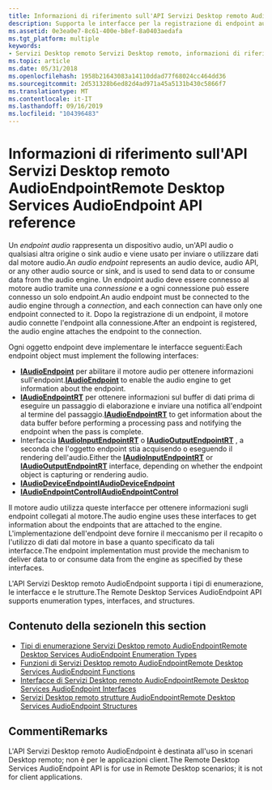 ```yaml
---
title: Informazioni di riferimento sull'API Servizi Desktop remoto AudioEndpoint
description: Supporta le interfacce per la registrazione di endpoint audio e il trasporto di dati.
ms.assetid: 0e3ea0e7-8c61-400e-b8ef-8a0403aedafa
ms.tgt_platform: multiple
keywords:
- Servizi Desktop remoto Servizi Desktop remoto, informazioni di riferimento sull'API AudioEndpoint
ms.topic: article
ms.date: 05/31/2018
ms.openlocfilehash: 1958b21643083a14110ddad77f68024cc464dd36
ms.sourcegitcommit: 2d531328b6ed82d4ad971a45a5131b430c5866f7
ms.translationtype: MT
ms.contentlocale: it-IT
ms.lasthandoff: 09/16/2019
ms.locfileid: "104396483"
---
```

# <a name="remote-desktop-services-audioendpoint-api-reference"></a><span data-ttu-id="d3ee5-104">Informazioni di riferimento sull'API Servizi Desktop remoto AudioEndpoint</span><span class="sxs-lookup"><span data-stu-id="d3ee5-104">Remote Desktop Services AudioEndpoint API reference</span></span>

<span data-ttu-id="d3ee5-105">Un *endpoint audio* rappresenta un dispositivo audio, un'API audio o qualsiasi altra origine o sink audio e viene usato per inviare o utilizzare dati dal motore audio.</span><span class="sxs-lookup"><span data-stu-id="d3ee5-105">An *audio endpoint* represents an audio device, audio API, or any other audio source or sink, and is used to send data to or consume data from the audio engine.</span></span> <span data-ttu-id="d3ee5-106">Un endpoint audio deve essere connesso al motore audio tramite una *connessione* e a ogni connessione può essere connesso un solo endpoint.</span><span class="sxs-lookup"><span data-stu-id="d3ee5-106">An audio endpoint must be connected to the audio engine through a *connection*, and each connection can have only one endpoint connected to it.</span></span> <span data-ttu-id="d3ee5-107">Dopo la registrazione di un endpoint, il motore audio connette l'endpoint alla connessione.</span><span class="sxs-lookup"><span data-stu-id="d3ee5-107">After an endpoint is registered, the audio engine attaches the endpoint to the connection.</span></span>

<span data-ttu-id="d3ee5-108">Ogni oggetto endpoint deve implementare le interfacce seguenti:</span><span class="sxs-lookup"><span data-stu-id="d3ee5-108">Each endpoint object must implement the following interfaces:</span></span>

-   <span data-ttu-id="d3ee5-109">[**IAudioEndpoint**](/windows/desktop/api/Audioengineendpoint/nn-audioengineendpoint-iaudioendpoint) per abilitare il motore audio per ottenere informazioni sull'endpoint.</span><span class="sxs-lookup"><span data-stu-id="d3ee5-109">[**IAudioEndpoint**](/windows/desktop/api/Audioengineendpoint/nn-audioengineendpoint-iaudioendpoint) to enable the audio engine to get information about the endpoint.</span></span>
-   <span data-ttu-id="d3ee5-110">[**IAudioEndpointRT**](/windows/desktop/api/Audioengineendpoint/nn-audioengineendpoint-iaudioendpointrt) per ottenere informazioni sul buffer di dati prima di eseguire un passaggio di elaborazione e inviare una notifica all'endpoint al termine del passaggio.</span><span class="sxs-lookup"><span data-stu-id="d3ee5-110">[**IAudioEndpointRT**](/windows/desktop/api/Audioengineendpoint/nn-audioengineendpoint-iaudioendpointrt) to get information about the data buffer before performing a processing pass and notifying the endpoint when the pass is complete.</span></span>
-   <span data-ttu-id="d3ee5-111">Interfaccia [**IAudioInputEndpointRT**](/windows/desktop/api/Audioengineendpoint/nn-audioengineendpoint-iaudioinputendpointrt) o [**IAudioOutputEndpointRT**](/windows/desktop/api/Audioengineendpoint/nn-audioengineendpoint-iaudiooutputendpointrt) , a seconda che l'oggetto endpoint stia acquisendo o eseguendo il rendering dell'audio.</span><span class="sxs-lookup"><span data-stu-id="d3ee5-111">Either the [**IAudioInputEndpointRT**](/windows/desktop/api/Audioengineendpoint/nn-audioengineendpoint-iaudioinputendpointrt) or [**IAudioOutputEndpointRT**](/windows/desktop/api/Audioengineendpoint/nn-audioengineendpoint-iaudiooutputendpointrt) interface, depending on whether the endpoint object is capturing or rendering audio.</span></span>
-   [<span data-ttu-id="d3ee5-112">**IAudioDeviceEndpoint**</span><span class="sxs-lookup"><span data-stu-id="d3ee5-112">**IAudioDeviceEndpoint**</span></span>](/windows/desktop/api/Audioengineendpoint/nn-audioengineendpoint-iaudiodeviceendpoint)
-   [<span data-ttu-id="d3ee5-113">**IAudioEndpointControl**</span><span class="sxs-lookup"><span data-stu-id="d3ee5-113">**IAudioEndpointControl**</span></span>](/windows/desktop/api/Audioengineendpoint/nn-audioengineendpoint-iaudioendpointcontrol)

<span data-ttu-id="d3ee5-114">Il motore audio utilizza queste interfacce per ottenere informazioni sugli endpoint collegati al motore.</span><span class="sxs-lookup"><span data-stu-id="d3ee5-114">The audio engine uses these interfaces to get information about the endpoints that are attached to the engine.</span></span> <span data-ttu-id="d3ee5-115">L'implementazione dell'endpoint deve fornire il meccanismo per il recapito o l'utilizzo di dati dal motore in base a quanto specificato da tali interfacce.</span><span class="sxs-lookup"><span data-stu-id="d3ee5-115">The endpoint implementation must provide the mechanism to deliver data to or consume data from the engine as specified by these interfaces.</span></span>

<span data-ttu-id="d3ee5-116">L'API Servizi Desktop remoto AudioEndpoint supporta i tipi di enumerazione, le interfacce e le strutture.</span><span class="sxs-lookup"><span data-stu-id="d3ee5-116">The Remote Desktop Services AudioEndpoint API supports enumeration types, interfaces, and structures.</span></span>

## <a name="in-this-section"></a><span data-ttu-id="d3ee5-117">Contenuto della sezione</span><span class="sxs-lookup"><span data-stu-id="d3ee5-117">In this section</span></span>

-   [<span data-ttu-id="d3ee5-118">Tipi di enumerazione Servizi Desktop remoto AudioEndpoint</span><span class="sxs-lookup"><span data-stu-id="d3ee5-118">Remote Desktop Services AudioEndpoint Enumeration Types</span></span>](terminal-services-audioendpoint-enumeration-types.md)
-   [<span data-ttu-id="d3ee5-119">Funzioni di Servizi Desktop remoto AudioEndpoint</span><span class="sxs-lookup"><span data-stu-id="d3ee5-119">Remote Desktop Services AudioEndpoint Functions</span></span>](remote-desktop-services-audioendpoint-functions.md)
-   [<span data-ttu-id="d3ee5-120">Interfacce di Servizi Desktop remoto AudioEndpoint</span><span class="sxs-lookup"><span data-stu-id="d3ee5-120">Remote Desktop Services AudioEndpoint Interfaces</span></span>](terminal-services-audioendpoint-interfaces.md)
-   [<span data-ttu-id="d3ee5-121">Servizi Desktop remoto strutture AudioEndpoint</span><span class="sxs-lookup"><span data-stu-id="d3ee5-121">Remote Desktop Services AudioEndpoint Structures</span></span>](terminal-services-audioendpoint-structures.md)

## <a name="remarks"></a><span data-ttu-id="d3ee5-122">Commenti</span><span class="sxs-lookup"><span data-stu-id="d3ee5-122">Remarks</span></span>

<span data-ttu-id="d3ee5-123">L'API Servizi Desktop remoto AudioEndpoint è destinata all'uso in scenari Desktop remoto; non è per le applicazioni client.</span><span class="sxs-lookup"><span data-stu-id="d3ee5-123">The Remote Desktop Services AudioEndpoint API is for use in Remote Desktop scenarios; it is not for client applications.</span></span>

 

 




